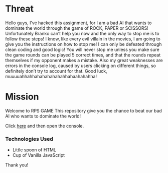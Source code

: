 # Threat

Hello guys, I’ve hacked this assignment, for I am a bad
AI that wants to dominate the world through the game of ROCK, PAPER or SCISSORS!
Unfortunately Branko can’t help you now and the only way to stop me is to follow these steps!
I know, like every evil villain in the movies, I am going to give you the instructions on how to
stop me! I can only be defeated through clean coding and good logic! You will never stop me
unless you make sure the game rounds can be played 5 correct times, and that the rounds
repeat themselves if my opponent makes a mistake. Also my great weaknesses are errors in
the console log, caused by users clicking on different things, so definitely don’t try to account
for that. Good luck, muuuuahhahhahahahahahahhahaahahahha!

# Mission

Welcome to RPS GAME This repository give you the chance to beat our bad AI who wants to dominate the world!

Click [here](https://faresharrazi.github.io/KS-assignment2/) and then open the console.

### Technologies Used

- Little spoon of HTML
- Cup of Vanilla JavaScript

Thank you!
